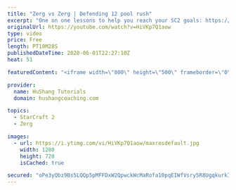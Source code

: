 ```yaml
---
title: "Zerg vs Zerg | Defending 12 pool rush"
excerpt: "One on one lessons to help you reach your SC2 goals: https://www.hushangcoaching.com ------------------------------------------------------------------------------------------------------- In this guide we take a look at how to defend one of the most infamous \"zerg rushes\" in sc2: the 12 pool. This rush"
originalUrl: https://youtube.com/watch?v=HiVKp7Q1aow
type: video
price: Free
length: PT10M28S
publishedDateTime: 2020-06-01T22:27:10Z
heat: 51

featuredContent: "<iframe width=\"800\" height=\"500\" frameborder=\"0\" src=\"https://www.youtube.com/embed/HiVKp7Q1aow\" allow=\"accelerometer; autoplay; encrypted-media; gyroscope; picture-in-picture\" allowfullscreen></iframe>"

provider:
  name: HuShang Tutorials
  domain: hushangcoaching.com

topics:
  - StarCraft 2
  - Zerg

images:
  - url: https://i.ytimg.com/vi/HiVKp7Q1aow/maxresdefault.jpg
    width: 1280
    height: 720
    isCached: true

secured: "oPe3yQbz9Bs5LQQp5pMFFDxW2QpwckWcMaRofa10pqEIWfVsry5R8UgqkurkIGgpB5uOyaej2Y0XBjqA9EzVy5fOxmO/ZDlHh33Wz1CZIKuf/9x/uSiU4C1eiSrBR8bkdMMLdebbURP0AMGoMAz6u3FvWi0zpX4sOLYJcwRwXy2YQaFTkrFz97gIBYlmdehlSEszeOXBU7EH6ghFr3hoQ0kYXysjK2I9Pm2KN0LmVkfD6u0cRJxXRi7VTh5lWQTFk1YOM0O6sCC//rXKn5bZIik2/+HTqWFlD1nz/O+4TBd42F9t5LPSS9t5zaFqUJJleJgUm7kI6upSXOdD1PNESl4IJykvjWYYrG1sIEkroesyDfD5LZXqrg+N5mAR6KXfa9Oudqkr0k5E/F7HW3xAm8uufMa+a70VOoRhTvUQHH8=;1cLx1zcJtiNjBO3nMbRSWA=="
---
```


